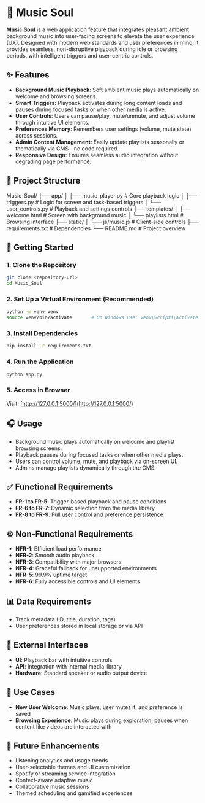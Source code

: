 

# 🎵 Music Soul

**Music Soul** is a web application feature that integrates pleasant ambient background music into user-facing screens to elevate the user experience (UX). Designed with modern web standards and user preferences in mind, it provides seamless, non-disruptive playback during idle or browsing periods, with intelligent triggers and user-centric controls.

## ✨ Features

- **Background Music Playback**: Soft ambient music plays automatically on welcome and browsing screens.  
- **Smart Triggers**: Playback activates during long content loads and pauses during focused tasks or when other media is active.  
- **User Controls**: Users can pause/play, mute/unmute, and adjust volume through intuitive UI elements.  
- **Preferences Memory**: Remembers user settings (volume, mute state) across sessions.  
- **Admin Content Management**: Easily update playlists seasonally or thematically via CMS—no code required.  
- **Responsive Design**: Ensures seamless audio integration without degrading page performance.

## 📁 Project Structure



Music\_Soul/
├── app/
│   ├── music\_player.py         # Core playback logic
│   ├── triggers.py             # Logic for screen and task-based triggers
│   └── user\_controls.py        # Playback and settings controls
├── templates/
│   ├── welcome.html            # Screen with background music
│   └── playlists.html          # Browsing interface
├── static/
│   └── js/music.js             # Client-side controls
├── requirements.txt            # Dependencies
└── README.md                   # Project overview



## 🚀 Getting Started

### 1. Clone the Repository
```bash
git clone <repository-url>
cd Music_Soul
````

### 2. Set Up a Virtual Environment (Recommended)

```bash
python -m venv venv
source venv/bin/activate       # On Windows use: venv\Scripts\activate
```

### 3. Install Dependencies

```bash
pip install -r requirements.txt
```

### 4. Run the Application

```bash
python app.py
```

### 5. Access in Browser

Visit: [http://127.0.0.1:5000/](http://127.0.0.1:5000/)

## 🎧 Usage

* Background music plays automatically on welcome and playlist browsing screens.
* Playback pauses during focused tasks or when other media plays.
* Users can control volume, mute, and playback via on-screen UI.
* Admins manage playlists dynamically through the CMS.

## ✅ Functional Requirements

* **FR-1 to FR-5**: Trigger-based playback and pause conditions
* **FR-6 to FR-7**: Dynamic selection from the media library
* **FR-8 to FR-9**: Full user control and preference persistence

## ⚙️ Non-Functional Requirements

* **NFR-1**: Efficient load performance
* **NFR-2**: Smooth audio playback
* **NFR-3**: Compatibility with major browsers
* **NFR-4**: Graceful fallback for unsupported environments
* **NFR-5**: 99.9% uptime target
* **NFR-6**: Fully accessible controls and UI elements

## 📊 Data Requirements

* Track metadata (ID, title, duration, tags)
* User preferences stored in local storage or via API

## 🧩 External Interfaces

* **UI**: Playback bar with intuitive controls
* **API**: Integration with internal media library
* **Hardware**: Standard speaker or audio output device

## 📌 Use Cases

* **New User Welcome**: Music plays, user mutes it, and preference is saved
* **Browsing Experience**: Music plays during exploration, pauses when content like videos are interacted with

## 🔮 Future Enhancements

* Listening analytics and usage trends
* User-selectable themes and UI customization
* Spotify or streaming service integration
* Context-aware adaptive music
* Collaborative music sessions
* Themed scheduling and gamified experiences





